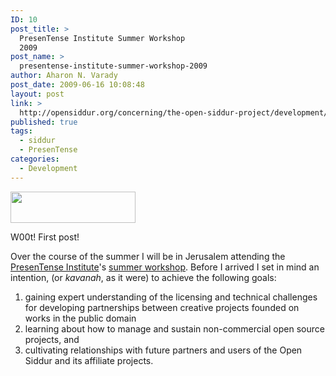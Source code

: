 ```yaml
---
ID: 10
post_title: >
  PresenTense Institute Summer Workshop
  2009
post_name: >
  presentense-institute-summer-workshop-2009
author: Aharon N. Varady
post_date: 2009-06-16 10:08:48
layout: post
link: >
  http://opensiddur.org/concerning/the-open-siddur-project/development/presentense-institute-summer-workshop-2009/
published: true
tags:
  - siddur
  - PresenTense
categories:
  - Development
---
```

<a href="http://opensiddur.org/wp-content/uploads/2009/06/IgnitedbyPT-small.png"><img src="http://opensiddur.org/wp-content/uploads/2009/06/IgnitedbyPT-small.png" alt="" title="IgnitedbyPT-small" width="200" height="50" class="alignleft size-full wp-image-2551" /></a>

W00t! First post!

Over the course of the summer I will be in Jerusalem attending the <a href="http://www.presentense.org/">PresenTense Institute</a>'s <a href="http://web.archive.org/web/20160331171421/http://presentense.org/institute/about">summer workshop</a>. Before I arrived I set in mind an intention, (or <em>kavanah</em>, as it were) to achieve the following goals:
<ol>
	<li>gaining expert understanding of the licensing and technical challenges for developing partnerships between creative projects founded on works in the public domain</li>
	<li> learning about how to manage and sustain non-commercial open source projects, and</li>
	<li>cultivating relationships with future partners and users of the Open Siddur and its affiliate projects.</li>
</ol>
